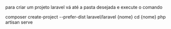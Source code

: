 para criar um projeto laravel vá até a pasta desejada e execute o comando

composer create-project --prefer-dist laravel/laravel {nome}
cd {nome}
php artisan serve
